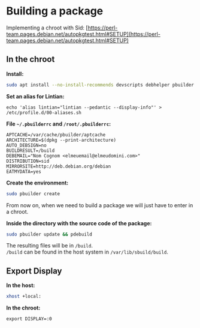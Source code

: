 # Building a package
Implementing a chroot with Sid: [https://perl-team.pages.debian.net/autopkgtest.html#SETUP](https://perl-team.pages.debian.net/autopkgtest.html#SETUP)

## In the chroot

**Install:**

```bash
sudo apt install --no-install-recommends devscripts debhelper pbuilder git vim build-essential dh-make dh-python python3-setuptools lintian quilt autopkgtest
```

**Set an alias for Lintian:**
```
echo 'alias lintian="lintian --pedantic --display-info"' > /etc/profile.d/00-aliases.sh
```

**File `~/.pbuilderrc` and `/root/.pbuilderrc`:**

```text
APTCACHE=/var/cache/pbuilder/aptcache
ARCHITECTURE=$(dpkg --print-architecture)
AUTO_DEBSIGN=no
BUILDRESULT=/build
DEBEMAIL="Nom Cognom <elmeuemail@elmeudomini.com>"
DISTRIBUTION=sid
MIRRORSITE=http://deb.debian.org/debian
EATMYDATA=yes
```

**Create the environment:**

```bash
sudo pbuilder create
```

From now on, when we need to build a package we will just have to enter in a chroot.

**Inside the directory with the source code of the package:**

```bash
sudo pbuilder update && pdebuild
```

The resulting files will be in `/build`.  
`/build` can be found in the host system in `/var/lib/sbuild/build`.

## Export Display

**In the host:**

```bash
xhost +local:
```

**In the chroot:**

```
export DISPLAY=:0
```
